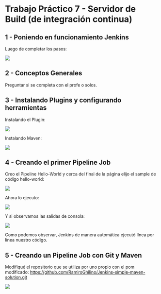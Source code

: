 # Trabajo Práctico 7 - Servidor de Build (de integración continua)

## 1 - Poniendo en funcionamiento Jenkins

Luego de completar los pasos:

![](./Archivos_TP7/JenkinsLandPage.png)

## 2 - Conceptos Generales

Preguntar si se completa con el profe o solos.

## 3 - Instalando Plugins y configurando herramientas

Instalando el Plugin:

![](./Archivos_TP7/Plugins.png)

Instalando Maven:

![](./Archivos_TP7/Maven.png)

## 4 - Creando el primer Pipeline Job

Creo el Pipeline Hello-World y cerca del final de la página elijo el sample de código hello-world:

![](./Archivos_TP7/PipelineHelloWorld.png)

Ahora lo ejecuto:

![](./Archivos_TP7/PipelineHelloWorldRun.png)

Y si observamos las salidas de consola:

![](./Archivos_TP7/ConsoleOutputHelloWorld.png)

Como podemos observar, Jenkins de manera automática ejecutó línea por línea nuestro código.

## 5 - Creando un Pipeline Job con Git y Maven

Modifiqué el repositorio que se utiliza por uno propio con el pom modificado: https://github.com/RamiroGhilino/Jenkins-simple-maven-solution.git 

![](./Archivos_TP7/Simple-Maven.png)

